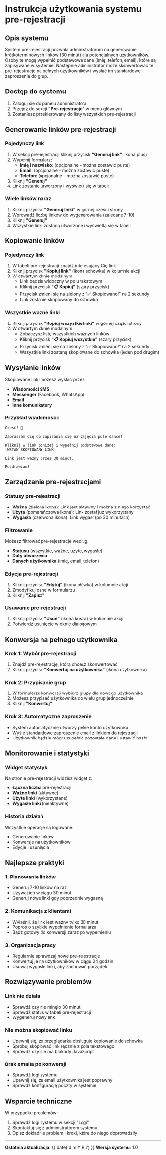 # Instrukcja użytkowania systemu pre-rejestracji

## Opis systemu

System pre-rejestracji pozwala administratorom na generowanie krótkoterminowych linków (30 minut) dla potencjalnych użytkowników. Osoby te mogą wypełnić podstawowe dane (imię, telefon, email), które są zapisywane w systemie. Następnie administrator może skonwertować te pre-rejestracje na pełnych użytkowników i wysłać im standardowe zaproszenia do grup.

## Dostęp do systemu

1. Zaloguj się do panelu administratora
2. Przejdź do sekcji **"Pre-rejestracje"** w menu głównym
3. Zostaniesz przekierowany do listy wszystkich pre-rejestracji

## Generowanie linków pre-rejestracji

### Pojedynczy link

1. W sekcji pre-rejestracji kliknij przycisk **"Generuj link"** (ikona plus)
2. Wypełnij formularz:
   - **Imię i nazwisko**: (opcjonalne - można zostawić puste)
   - **Email**: (opcjonalne - można zostawić puste)
   - **Telefon**: (opcjonalne - można zostawić puste)
3. Kliknij **"Generuj"**
4. Link zostanie utworzony i wyświetli się w tabeli

### Wiele linków naraz

1. Kliknij przycisk **"Generuj linki"** w górnej części strony
2. Wprowadź liczbę linków do wygenerowania (zalecane 7-10)
3. Kliknij **"Generuj"**
4. Wszystkie linki zostaną utworzone i wyświetlą się w tabeli

## Kopiowanie linków

### Pojedynczy link

1. W tabeli pre-rejestracji znajdź interesujący Cię link
2. Kliknij przycisk **"Kopiuj link"** (ikona schowka) w kolumnie akcji
3. W otwartym oknie modalnym:
   - Link będzie widoczny w polu tekstowym
   - Kliknij przycisk **"📋 Kopiuj"** (szary przycisk)
   - Przycisk zmieni się na zielony z "✅ Skopiowano!" na 2 sekundy
   - Link zostanie skopiowany do schowka

### Wszystkie ważne linki

1. Kliknij przycisk **"Kopiuj wszystkie linki"** w górnej części strony
2. W otwartym oknie modalnym:
   - Zobaczysz listę wszystkich ważnych linków
   - Kliknij przycisk **"📋 Kopiuj wszystkie"** (szary przycisk)
   - Przycisk zmieni się na zielony z "✅ Skopiowano!" na 2 sekundy
   - Wszystkie linki zostaną skopiowane do schowka (jeden pod drugim)

## Wysyłanie linków

Skopiowane linki możesz wysłać przez:
- **Wiadomości SMS**
- **Messenger** (Facebook, WhatsApp)
- **Email**
- **Inne komunikatory**

### Przykład wiadomości:

```
Cześć! 👋

Zapraszam Cię do zapisania się na zajęcia pole dance! 

Kliknij w link poniżej i wypełnij podstawowe dane:
[WSTAW SKOPIOWANY LINK]

Link jest ważny przez 30 minut.

Pozdrawiam!
```

## Zarządzanie pre-rejestracjami

### Statusy pre-rejestracji

- **Ważna** (zielona ikona): Link jest aktywny i można z niego korzystać
- **Użyta** (pomarańczowa ikona): Link został już wykorzystany
- **Wygasła** (czerwona ikona): Link wygasł (po 30 minutach)

### Filtrowanie

Możesz filtrować pre-rejestracje według:
- **Statusu** (wszystkie, ważne, użyte, wygasłe)
- **Daty utworzenia**
- **Danych użytkownika** (imię, email, telefon)

### Edycja pre-rejestracji

1. Kliknij przycisk **"Edytuj"** (ikona ołówka) w kolumnie akcji
2. Zmodyfikuj dane w formularzu
3. Kliknij **"Zapisz"**

### Usuwanie pre-rejestracji

1. Kliknij przycisk **"Usuń"** (ikona kosza) w kolumnie akcji
2. Potwierdź usunięcie w oknie dialogowym

## Konwersja na pełnego użytkownika

### Krok 1: Wybór pre-rejestracji

1. Znajdź pre-rejestrację, którą chcesz skonwertować
2. Kliknij przycisk **"Konwertuj na użytkownika"** (ikona użytkownika)

### Krok 2: Przypisanie grup

1. W formularzu konwersji wybierz grupy dla nowego użytkownika
2. Możesz przypisać użytkownika do wielu grup jednocześnie
3. Kliknij **"Konwertuj"**

### Krok 3: Automatyczne zaproszenie

- System automatycznie utworzy pełne konto użytkownika
- Wyśle standardowe zaproszenie email z linkiem do rejestracji
- Użytkownik będzie mógł uzupełnić pozostałe dane i ustawić hasło

## Monitorowanie i statystyki

### Widget statystyk

Na stronie pre-rejestracji widzisz widget z:
- **Łączna liczba** pre-rejestracji
- **Ważne linki** (aktywne)
- **Użyte linki** (wykorzystane)
- **Wygasłe linki** (nieaktywne)

### Historia działań

Wszystkie operacje są logowane:
- Generowanie linków
- Konwersje na użytkowników
- Edycje i usunięcia

## Najlepsze praktyki

### 1. Planowanie linków
- Generuj 7-10 linków na raz
- Używaj ich w ciągu 30 minut
- Generuj nowe linki gdy poprzednie wygasną

### 2. Komunikacja z klientami
- Wyjaśnij, że link jest ważny tylko 30 minut
- Poproś o szybkie wypełnienie formularza
- Bądź gotowy do konwersji zaraz po wypełnieniu

### 3. Organizacja pracy
- Regularnie sprawdzaj nowe pre-rejestracje
- Konwertuj je na użytkowników w ciągu 24 godzin
- Usuwaj wygasłe linki, aby zachować porządek

## Rozwiązywanie problemów

### Link nie działa
- Sprawdź czy nie minęło 30 minut
- Sprawdź status w tabeli pre-rejestracji
- Wygeneruj nowy link

### Nie można skopiować linku
- Upewnij się, że przeglądarka obsługuje kopiowanie do schowka
- Spróbuj skopiować link ręcznie z pola tekstowego
- Sprawdź czy nie ma blokady JavaScript

### Brak emaila po konwersji
- Sprawdź logi systemu
- Upewnij się, że email użytkownika jest poprawny
- Sprawdź konfigurację poczty w systemie

## Wsparcie techniczne

W przypadku problemów:
1. Sprawdź logi systemu w sekcji "Logi"
2. Skontaktuj się z administratorem systemu
3. Opisz dokładnie problem i kroki, które do niego doprowadziły

---

**Ostatnia aktualizacja**: {{ date('d.m.Y H:i') }}
**Wersja systemu**: 1.0
